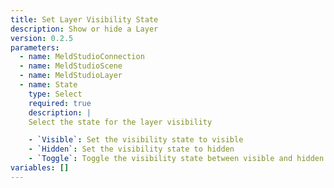 ```yaml
---
title: Set Layer Visibility State
description: Show or hide a Layer
version: 0.2.5
parameters:
  - name: MeldStudioConnection
  - name: MeldStudioScene
  - name: MeldStudioLayer
  - name: State
    type: Select
    required: true
    description: |
    Select the state for the layer visibility

    - `Visible`: Set the visibility state to visible
    - `Hidden`: Set the visibility state to hidden
    - `Toggle`: Toggle the visibility state between visible and hidden
variables: []
---
```

